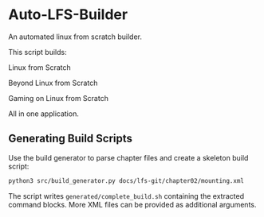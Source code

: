 # Auto-LFS-Builder

An automated linux from scratch builder.

This script builds:

Linux from Scratch

Beyond Linux from Scratch

Gaming on Linux from Scratch


All in one application.

## Generating Build Scripts

Use the build generator to parse chapter files and create a skeleton build script:

```bash
python3 src/build_generator.py docs/lfs-git/chapter02/mounting.xml
```

The script writes `generated/complete_build.sh` containing the extracted command blocks. More XML files can be provided as additional arguments.
